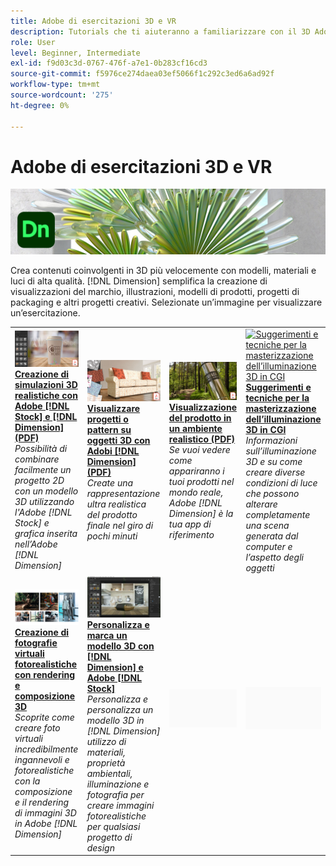 ```yaml
---
title: Adobe di esercitazioni 3D e VR
description: Tutorials che ti aiuteranno a familiarizzare con il 3D Adobe e la realtà virtuale
role: User
level: Beginner, Intermediate
exl-id: f9d03c3d-0767-476f-a7e1-0b283cf16cd3
source-git-commit: f5976ce274daea03ef5066f1c292c3ed6a6ad92f
workflow-type: tm+mt
source-wordcount: '275'
ht-degree: 0%

---
```


# Adobe di esercitazioni 3D e VR

![Creative Cloud Hero Image](../assets/Dimenio.jpg)

Crea contenuti coinvolgenti in 3D più velocemente con modelli, materiali e luci di alta qualità. [!DNL Dimension] semplifica la creazione di visualizzazioni del marchio, illustrazioni, modelli di prodotti, progetti di packaging e altri progetti creativi. Selezionate un’immagine per visualizzare un’esercitazione.

<table>
<tr>
 <td>
   <a href="assets/CreateRealistic3DMockupswithAdobeStockandDimension.pdf">
      <img alt="Creazione di simulazioni 3D realistiche con Adobe [!DNL Stock] e [!DNL Dimension]" src="assets/CreateRealistic3DMockupswithAdobeStockandDimension.jpg" />
   </a>
    <div>
   <a href="assets/CreateRealistic3DMockupswithAdobeStockandDimension.pdf"><strong>Creazione di simulazioni 3D realistiche con Adobe [!DNL Stock] e [!DNL Dimension] (PDF)</strong></a>
    </div>
    <em>Possibilità di combinare facilmente un progetto 2D con un modello 3D utilizzando l'Adobe [!DNL Stock] e grafica inserita nell’Adobe [!DNL Dimension]</em>
    <br>
  </td>
  <td>
   <a href="assets/VisualizeTextileDesignsorPatternson3DObjectswithAdobeDimension.pdf">
      <img alt="Visualizzare progetti o pattern su oggetti 3D con Adobi [!DNL Dimension]" src="assets/VisualizeTextileDesignsorPatternson3DObjectswithAdobeDimension.jpg" />
   </a>
    <div>
   <a href="assets/VisualizeTextileDesignsorPatternson3DObjectswithAdobeDimension.pdf"><strong>Visualizzare progetti o pattern su oggetti 3D con Adobi [!DNL Dimension] (PDF)</strong></a>
    </div>
    <em>Create una rappresentazione ultra realistica del prodotto finale nel giro di pochi minuti</em>
    <br>
  </td>
  <td>
   <a href="../cce/assets/VisualizeyourProductinaRealisticEnvironment.pdf">
      <img alt="Visualizzazione del prodotto in un ambiente realistico" src="assets/VisualizeyourProductinaRealisticEnvironment.jpg" />
   </a>
    <div>
   <a href="../cce/assets/VisualizeyourProductinaRealisticEnvironment.pdf"><strong>Visualizzazione del prodotto in un ambiente realistico (PDF)</strong></a>
    </div>
    <em>Se vuoi vedere come appariranno i tuoi prodotti nel mondo reale, Adobe [!DNL Dimension] è la tua app di riferimento</em>
    <br>
  </td>
  <td>
   <a href="mastering3dlighting.md">
      <img alt="Suggerimenti e tecniche per la masterizzazione dell’illuminazione 3D in CGI" src="assets/Mastering3dlighting_1.gif" />
   </a>
    <div>
   <a href="mastering3dlighting.md"><strong>Suggerimenti e tecniche per la masterizzazione dell’illuminazione 3D in CGI</strong></a>
    </div>
    <em>Informazioni sull’illuminazione 3D e su come creare diverse condizioni di luce che possono alterare completamente una scena generata dal computer e l’aspetto degli oggetti</em>
    <br>
  </td>
</tr>
<tr>
  <td>
   <a href="photorealistic.md">
      <img alt="Creazione di fotografie virtuali fotorealistiche con rendering e composizione 3D" src="assets/Photorealistic_TOC.png" />
   </a>
    <div>
   <a href="photorealistic.md"><strong>Creazione di fotografie virtuali fotorealistiche con rendering e composizione 3D</strong></a>
    </div>
    <em>Scoprite come creare foto virtuali incredibilmente ingannevoli e fotorealistiche con la composizione e il rendering di immagini 3D in Adobe [!DNL Dimension]</em>
    <br>
  </td>
  <td>
   <a href="3ddimensionstock.md">
      <img alt="Personalizza e marca un modello 3D con [!DNL Dimension] e Adobe [!DNL Stock]" src="assets/3ddimensionstock.jpg" />
   </a>
    <div>
   <a href="3ddimensionstock.md"><strong>Personalizza e marca un modello 3D con [!DNL Dimension] e Adobe [!DNL Stock]</strong></a>
    </div>
    <em>Personalizza e personalizza un modello 3D in [!DNL Dimension] utilizzo di materiali, proprietà ambientali, illuminazione e fotografia per creare immagini fotorealistiche per qualsiasi progetto di design</em>
    <br>
  </td>
  <td>
    <img alt="Spaziatore" src="../assets/Gray_thumbnail.png" />
    <div>
    <br>
  </td>
  <td>
    <img alt="Spaziatore" src="../assets/Gray_thumbnail.png" />
    <div>
    <br>
  </td>
</tr>
</table>